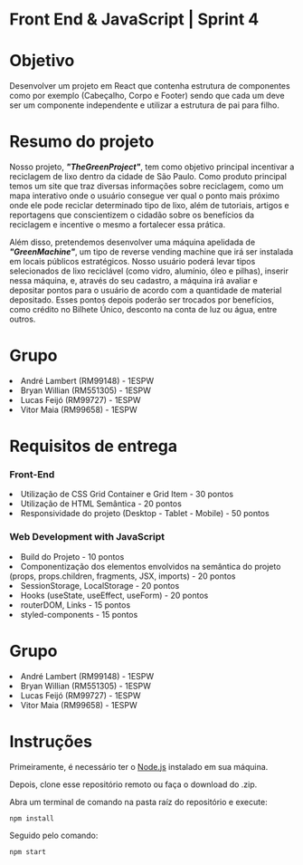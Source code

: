 # Front End & JavaScript | Sprint 4

# Objetivo
Desenvolver um projeto em React que contenha estrutura de componentes como por exemplo (Cabeçalho, Corpo e Footer) sendo que cada um deve ser um componente independente e utilizar a estrutura de pai para filho.

# Resumo do projeto
Nosso projeto, ***"TheGreenProject"***, tem como objetivo principal incentivar a reciclagem de lixo dentro da cidade de São Paulo. Como produto principal temos um site que traz diversas informações sobre reciclagem, como um mapa interativo onde o usuário consegue ver qual o ponto mais próximo onde ele pode reciclar determinado tipo de lixo, além de tutoriais, artigos e reportagens que conscientizem o cidadão sobre os benefícios da reciclagem e incentive o mesmo a fortalecer essa prática. 

Além disso, pretendemos desenvolver uma máquina apelidada de ***"GreenMachine"***, um tipo de reverse vending machine que irá ser instalada em locais públicos estratégicos. Nosso usuário poderá levar tipos selecionados de lixo reciclável (como vidro, alumínio, óleo e pilhas), inserir nessa máquina, e, através do seu cadastro, a máquina irá avaliar e depositar pontos para o usuário de acordo com a quantidade de material depositado. Esses pontos depois poderão ser trocados por benefícios, como crédito no Bilhete Único, desconto na conta de luz ou água, entre outros. 

# Grupo  
<li>André Lambert (RM99148) - 1ESPW</li>  
<li>Bryan Willian (RM551305) - 1ESPW</li>
<li>Lucas Feijó (RM99727) - 1ESPW</li>
<li>Vitor Maia (RM99658) - 1ESPW</li>

# Requisitos de entrega

### Front-End
<li>Utilização de CSS Grid Container e Grid Item - 30 pontos</li>
<li>Utilização de HTML Semântica - 20 pontos</li>
<li>Responsividade do projeto (Desktop - Tablet - Mobile) - 50 pontos</li>

### Web Development with JavaScript
<li>Build do Projeto - 10 pontos</li>
<li>Componentização dos elementos envolvidos na semântica do projeto (props, props.children, fragments, JSX, imports) - 20 pontos</li>
<li>SessionStorage, LocalStorage - 20 pontos</li>
<li>Hooks (useState, useEffect, useForm) - 20 pontos</li>
<li>routerDOM, Links - 15 pontos</li>
<li>styled-components - 15 pontos</li>

# Grupo  
<li>André Lambert (RM99148) - 1ESPW</li>  
<li>Bryan Willian (RM551305) - 1ESPW</li>
<li>Lucas Feijó (RM99727) - 1ESPW</li>
<li>Vitor Maia (RM99658) - 1ESPW</li>

# Instruções
Primeiramente, é necessário ter o [Node.js](https://nodejs.org/en) instalado em sua máquina.

Depois, clone esse repositório remoto ou faça o download do .zip.

Abra um terminal de comando na pasta raíz do repositório e execute:
```
npm install
```
Seguido pelo comando:
```
npm start
``` 

